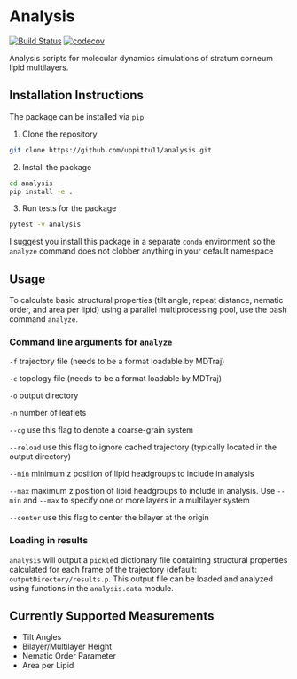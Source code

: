 # Analysis
[![Build Status](https://dev.azure.com/pshama/analysis/_apis/build/status/uppittu11.analysis?branchName=master)](https://dev.azure.com/pshama/analysis/_build/latest?definitionId=1&branchName=master)
[![codecov](https://codecov.io/gh/uppittu11/analysis/branch/master/graph/badge.svg)](https://codecov.io/gh/uppittu11/analysis)

Analysis scripts for molecular dynamics simulations of stratum corneum lipid multilayers.

## Installation Instructions
The package can be installed via `pip`

1. Clone the repository
```bash
git clone https://github.com/uppittu11/analysis.git
```

2. Install the package
```bash
cd analysis
pip install -e .
```

3. Run tests for the package
```bash
pytest -v analysis
```

I suggest you install this package in a separate `conda` environment so the `analyze` command does not clobber anything in your default namespace

## Usage
To calculate basic structural properties (tilt angle, repeat distance, nematic order, and area per lipid) using a parallel multiprocessing pool, use the bash command `analyze`.

### Command line arguments for `analyze`
`-f` trajectory file (needs to be a format loadable by MDTraj)

`-c` topology file (needs to be a format loadable by MDTraj)

`-o` output directory

`-n` number of leaflets

`--cg` use this flag to denote a coarse-grain system

`--reload` use this flag to ignore cached trajectory (typically located in the output directory)

`--min` minimum z position of lipid headgroups to include in analysis

`--max` maximum z position of lipid headgroups to include in analysis. Use `--min` and `--max` to specify one or more layers in a multilayer system

`--center` use this flag to center the bilayer at the origin


### Loading in results
`analysis` will output a `pickle`d dictionary file containing structural properties calculated for each frame of the trajectory (default: `outputDirectory/results.p`. This output file can be loaded and analyzed using functions in the `analysis.data` module.

## Currently Supported Measurements
- Tilt Angles
- Bilayer/Multilayer Height
- Nematic Order Parameter
- Area per Lipid
